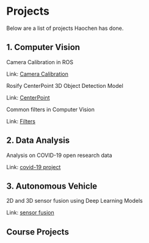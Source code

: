 # Projects
Below are a list of projects Haochen has done.

## 1. Computer Vision

Camera Calibration in ROS

Link: [Camera Calibration](https://vilktor370.github.io/haochen.github.io/projects/sensor_calibration.html)


Rosify CenterPoint 3D Object Detection Model

Link: [CenterPoint](https://vilktor370.github.io/haochen.github.io/projects/centerpoint.html)


Common filters in Computer Vision

Link: [Filters](https://vilktor370.github.io/haochen.github.io/projects/filters.html)

## 2. Data Analysis

Analysis on COVID-19 open research data

Link: [covid-19 project](https://vilktor370.github.io/haochen.github.io/projects/covid19.html)


## 3. Autonomous Vehicle

2D and 3D sensor fusion using Deep Learning Models

Link: [sensor fusion](https://vilktor370.github.io/haochen.github.io/projects/sensor_fusion.html)
## Course Projects
